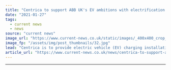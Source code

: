```yaml
---
title: "Centrica to support ABB UK's EV ambitions with electrification package"
date: "2021-01-27"
tags: 
  - current news
  - news
source: "current news"
image_url: "https://www.current-news.co.uk/static/images/_400x400_crop_center-center/British-gas-EV-installation-image-Centrica.jpg"
image_fp: "/assets/img/post_thumbnails/32.jpg"
lead: "​Centrica is to provide electric vehicle (EV) charging installations for ABB UK as the latter looks to electrify its fleet by 2025."
article_url: "https://www.current-news.co.uk/news/centrica-to-support-abb-uk-ev-ambitions-with-electrification-package?utm_source=rss-feeds&utm_medium=rss&utm_campaign=rss"
---
```


---
